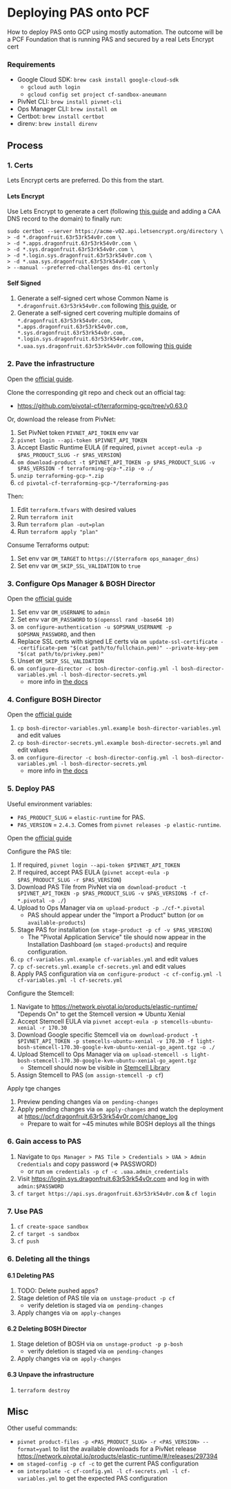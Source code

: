 # Deploying PAS onto PCF

How to deploy PAS onto GCP using mostly automation. The outcome will be a PCF Foundation that is running PAS and secured by a real Lets Encrypt cert

### Requirements

- Google Cloud SDK: `brew cask install google-cloud-sdk`
    - `gcloud auth login`
    - `gcloud config set project cf-sandbox-aneumann`
- PivNet CLI: `brew install pivnet-cli`
- Ops Manager CLI: `brew install om`
- Certbot: `brew install certbot`
- direnv: `brew install direnv`

## Process

### 1. Certs

Lets Encrypt certs are preferred. Do this from the start.

#### Lets Encrypt

Use Lets Encrypt to generate a cert (following [this guide](https://medium.com/@mxplusb/lets-encrypt-with-pivotal-cloud-foundry-b128431c46b8) and adding a CAA DNS record to the domain) to finally run: 

```
sudo certbot --server https://acme-v02.api.letsencrypt.org/directory \
> -d *.dragonfruit.63r53rk54v0r.com \
> -d *.apps.dragonfruit.63r53rk54v0r.com \
> -d *.sys.dragonfruit.63r53rk54v0r.com \
> -d *.login.sys.dragonfruit.63r53rk54v0r.com \
> -d *.uaa.sys.dragonfruit.63r53rk54v0r.com \
> --manual --preferred-challenges dns-01 certonly
```

#### Self Signed

1. Generate a self-signed cert whose Common Name is `*.dragonfruit.63r53rk54v0r.com` following [this guide](https://devcenter.heroku.com/articles/ssl-certificate-self), or
1. Generate a self-signed cert covering multiple domains of `*.dragonfruit.63r53rk54v0r.com, *.apps.dragonfruit.63r53rk54v0r.com, *.sys.dragonfruit.63r53rk54v0r.com, *.login.sys.dragonfruit.63r53rk54v0r.com, *.uaa.sys.dragonfruit.63r53rk54v0r.com` following [this guide](https://medium.com/@pubudu538/how-to-create-a-self-signed-ssl-certificate-for-multiple-domains-25284c91142b)

### 2. Pave the infrastructure

Open the [official guide](https://docs.pivotal.io/pivotalcf/2-4/om/gcp/prepare-env-terraform.html).

Clone the corresponding git repo and check out an official tag:
- https://github.com/pivotal-cf/terraforming-gcp/tree/v0.63.0

Or, download the release from PivNet:
1. Set PivNet token `PIVNET_API_TOKEN` env var
1. `pivnet login --api-token $PIVNET_API_TOKEN`
1. Accept Elastic Runtime EULA (if required, `pivnet accept-eula -p $PAS_PRODUCT_SLUG -r $PAS_VERSION`)
1. `om download-product -t $PIVNET_API_TOKEN -p $PAS_PRODUCT_SLUG -v $PAS_VERSION -f terraforming-gcp-*.zip -o ./`
1. `unzip terraforming-gcp-*.zip`
1. `cd pivotal-cf-terraforming-gcp-*/terraforming-pas`

Then:
1. Edit `terraform.tfvars` with desired values
1. Run `terraform init`
1. Run `terraform plan -out=plan`
1. Run `terraform apply "plan"`

Consume Terraforms output:
1. Set env var `OM_TARGET` to `https://($terraform ops_manager_dns)`
1. Set env var `OM_SKIP_SSL_VALIDATION` to `true`

### 3. Configure Ops Manager & BOSH Director

Open the [official guide](https://docs.pivotal.io/pivotalcf/2-4/om/gcp/prepare-env-terraform.html)

1. Set env var `OM_USERNAME` to `admin`
1. Set env var `OM_PASSWORD` to `$(openssl rand -base64 10)`
1. `om configure-authentication -u $OPSMAN_USERNAME -p $OPSMAN_PASSWORD`, and then
1. Replace SSL certs with signed LE certs via `om update-ssl-certificate --certificate-pem "$(cat path/to/fullchain.pem)" --private-key-pem "$(cat path/to/privkey.pem)"`
1. Unset `OM_SKIP_SSL_VALIDATION`
1. `om configure-director -c bosh-director-config.yml -l bosh-director-variables.yml -l bosh-director-secrets.yml`
    - more info in [the docs](https://github.com/pivotal-cf/om/blob/master/docs/configure-director/gcp.md)

### 4. Configure BOSH Director

Open the [official guide](https://docs.pivotal.io/pivotalcf/2-4/om/gcp/config-terraform.html)

1. `cp bosh-director-variables.yml.example bosh-director-variables.yml` and edit values
1. `cp bosh-director-secrets.yml.example bosh-director-secrets.yml` and edit values
1. `om configure-director -c bosh-director-config.yml -l bosh-director-variables.yml -l bosh-director-secrets.yml`
    - more info in [the docs](https://github.com/pivotal-cf/om/blob/master/docs/configure-director/gcp.md)

### 5. Deploy PAS

Useful environment variables:
- `PAS_PRODUCT_SLUG` = `elastic-runtime` for PAS.
- `PAS_VERSION` = `2.4.3`. Comes from `pivnet releases -p elastic-runtime`.

Open the [official guide](https://docs.pivotal.io/pivotalcf/2-4/customizing/gcp-er-config-terraform.html)

Configure the PAS tile:
1. If required, `pivnet login --api-token $PIVNET_API_TOKEN`
1. If required, accept PAS EULA (`pivnet accept-eula -p $PAS_PRODUCT_SLUG -r $PAS_VERSION`)
1. Download PAS Tile from PivNet via `om download-product -t $PIVNET_API_TOKEN -p $PAS_PRODUCT_SLUG -v $PAS_VERSION$ -f cf-*.pivotal -o ./`)
1. Upload to Ops Manager via `om upload-product -p ./cf-*.pivotal`
    - PAS should appear under the "Import a Product" button (or `om available-products`)
1. Stage PAS for installation (`om stage-product -p cf -v $PAS_VERSION`)
    - The "Pivotal Application Service" tile should now appear in the Installation Dashboard (`om staged-products`) and require configuration.
1. `cp cf-variables.yml.example cf-variables.yml` and edit values
1. `cp cf-secrets.yml.example cf-secrets.yml` and edit values
1. Apply PAS configuration via `om configure-product -c cf-config.yml -l cf-variables.yml -l cf-secrets.yml`

Configure the Stemcell:
1. Navigate to https://network.pivotal.io/products/elastic-runtime/ "Depends On" to get the Stemcell version => Ubuntu Xenial
1. Accept Stemcell EULA via `pivnet accept-eula -p stemcells-ubuntu-xenial -r 170.30`
1. Download Google specific Stemcell via `om download-product -t $PIVNET_API_TOKEN -p stemcells-ubuntu-xenial -v 170.30 -f light-bosh-stemcell-170.30-google-kvm-ubuntu-xenial-go_agent.tgz -o ./`
1. Upload Stemcell to Ops Manager via `om upload-stemcell -s light-bosh-stemcell-170.30-google-kvm-ubuntu-xenial-go_agent.tgz`
    - Stemcell should now be visible in [Stemcell Library](https://pcf.dragonfruit.63r53rk54v0r.com/stemcell_library)
1. Assign Stemcell to PAS (`om assign-stemcell -p cf`)

Apply tge changes
1. Preview pending changes via `om pending-changes`
1. Apply pending changes via `om apply-changes` and watch the deployment at https://pcf.dragonfruit.63r53rk54v0r.com/change_log
    - Prepare to wait for ~45 minutes while BOSH deploys all the things

### 6. Gain access to PAS

1. Navigate to `Ops Manager > PAS Tile > Credentials > UAA > Admin Credentials` and copy password (=> PASSWORD)
    - or run `om credentials -p cf -c .uaa.admin_credentials`
1. Visit https://login.sys.dragonfruit.63r53rk54v0r.com and log in with `admin:$PASSWORD`
1. `cf target https://api.sys.dragonfruit.63r53rk54v0r.com` & `cf login`

### 7. Use PAS

1. `cf create-space sandbox`
1. `cf target -s sandbox`
1. `cf push`

### 6. Deleting all the things

#### 6.1 Deleting PAS

1. TODO: Delete pushed apps?
1. Stage deletion of PAS tile via `om unstage-product -p cf`
    - verify deletion is staged via `om pending-changes`
1. Apply changes via `om apply-changes`

#### 6.2 Deleting BOSH Director

1. Stage deletion of BOSH via `om unstage-product -p p-bosh`
    - verify deletion is staged via `om pending-changes`
1. Apply changes via `om apply-changes`

#### 6.3 Unpave the infrastructure

1. `terraform destroy`

## Misc

Other useful commands:
- `pivnet product-files -p <PAS_PRODUCT_SLUG> -r <PAS_VERSION> --format=yaml` to list the available downloads for a PivNet release https://network.pivotal.io/products/elastic-runtime/#/releases/297394
- `om staged-config -p cf -c` to get the current PAS configuration
- `om interpolate -c cf-config.yml -l cf-secrets.yml -l cf-variables.yml` to get the expected PAS configuration
